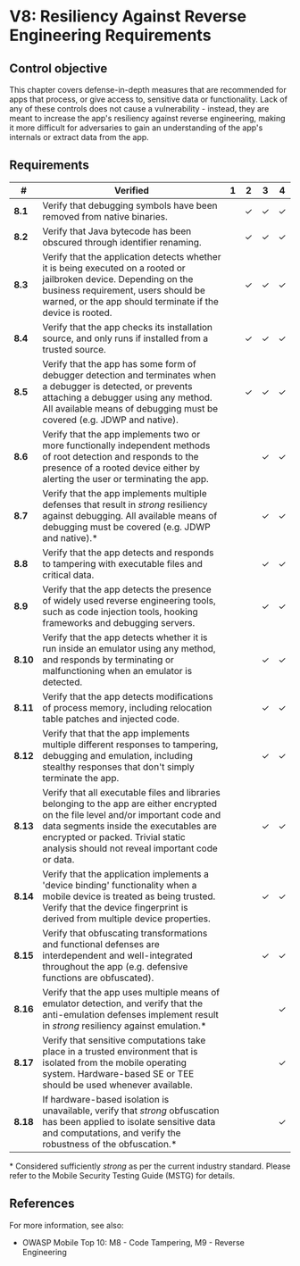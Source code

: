 # V8: Resiliency Against Reverse Engineering Requirements

## Control objective

This chapter covers defense-in-depth measures that are recommended for apps that process, or give access to, sensitive data or functionality. Lack of any of these controls does not cause a vulnerability - instead, they are meant to increase the app's resiliency against reverse engineering, making it more difficult for adversaries to gain an understanding of the app's internals or extract data from the app.

## Requirements

| # | Verified | 1 | 2 | 3 | 4 |
| --- | --- | --- | --- | --- | --- |
| **8.1** | Verify that debugging symbols have been removed from native binaries. |   | ✓ | ✓ | ✓ |
| **8.2** | Verify that Java bytecode has been obscured through identifier renaming.  |   | ✓ | ✓ | ✓ |
| **8.3** | Verify that the application detects whether it is being executed on a rooted or jailbroken device. Depending on the business requirement, users should be warned, or the app should terminate if the device is rooted. |   | ✓ | ✓ | ✓ |
| **8.4** | Verify that the app checks its installation source, and only runs if installed from a trusted source. |   | ✓ | ✓ | ✓ |
| **8.5** | Verify that the app has some form of debugger detection and terminates when a debugger is detected, or prevents attaching a debugger using any method. All available means of debugging must be covered (e.g. JDWP and native). |   | ✓ | ✓ | ✓ |
| **8.6** | Verify that the app implements two or more functionally independent methods of root detection and responds to the presence of a rooted device either by alerting the user or terminating the app. |   |  | ✓ | ✓ |
| **8.7** | Verify that the app implements multiple defenses that result in *strong* resiliency against debugging. All available means of debugging must be covered (e.g. JDWP and native).\* |   |  | ✓ | ✓ |
| **8.8** | Verify that the app detects and responds to tampering with executable files and critical data. |   |   | ✓ | ✓ |
| **8.9** | Verify that the app detects the presence of widely used reverse engineering tools, such as code injection tools, hooking frameworks and debugging servers. |   |   | ✓ | ✓ |
| **8.10** | Verify that the app detects whether it is run inside an emulator using any method, and responds by terminating or malfunctioning when an emulator is detected.  |   |   | ✓ | ✓ |
| **8.11** | Verify that the app detects modifications of process memory, including relocation table patches and injected code.  |   |   | ✓ | ✓ |
| **8.12** | Verify that that the app implements multiple different responses to tampering, debugging and emulation, including stealthy responses that don't simply terminate the app. |   |   | ✓ | ✓ |
| **8.13** | Verify that all executable files and libraries belonging to the app are either encrypted on the file level and/or important code and data segments inside the executables are encrypted or packed. Trivial static analysis should not reveal important code or data. |   |   | ✓ | ✓ |
| **8.14**| Verify that the application implements a 'device binding' functionality when a mobile device is treated as being trusted. Verify that the device fingerprint is derived from multiple device properties.  |   |   | ✓ | ✓ |
| **8.15** | Verify that obfuscating transformations and functional defenses are interdependent and well-integrated throughout the app (e.g. defensive functions are obfuscated). |   |   | ✓ | ✓ |
| **8.16** | Verify that the app uses multiple means of emulator detection, and verify that the anti-emulation defenses implement result in *strong* resiliency against emulation.\* |   |   |   | ✓ |
| **8.17** | Verify that sensitive computations take place in a trusted environment that is isolated from the mobile operating system. Hardware-based SE or TEE should be used whenever available. |   |   |   | ✓ |
| **8.18** | If hardware-based isolation is unavailable, verify that *strong* obfuscation has been applied to isolate sensitive data and computations, and verify the robustness of the obfuscation.* |   |   |   | ✓ |

\* Considered sufficiently *strong* as per the current industry standard. Please refer to the Mobile Security Testing Guide (MSTG) for details.

## References

For more information, see also:

- OWASP Mobile Top 10: M8 - Code Tampering, M9 - Reverse Engineering
